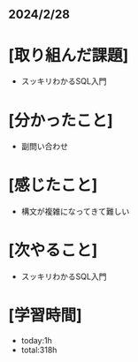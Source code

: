 ## 2024/2/28

# [取り組んだ課題]
- スッキリわかるSQL入門
# [分かったこと]
- 副問い合わせ
# [感じたこと]  
- 構文が複雑になってきて難しい
# [次やること]
- スッキリわかるSQL入門
# [学習時間]
- today:1h 
- total:318h

